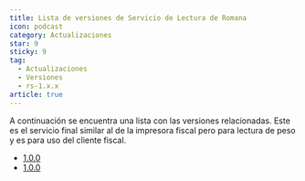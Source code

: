 ```yaml
---
title: Lista de versiones de Servicio de Lectura de Romana
icon: podcast
category: Actualizaciones
star: 9
sticky: 9
tag:
  - Actualizaciones
  - Versiones
  - rs-1.x.x
article: true
---
```


A continuación se encuentra una lista con las versiones relacionadas. Este es el servicio final similar al de la impresora fiscal pero para lectura de peso y es para uso del cliente fiscal.

- [1.0.0](./1.1.x/1.0.1.md)
- [1.0.0](./1.1.x/1.0.0.md)
